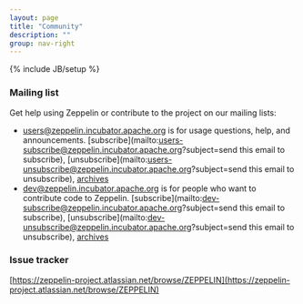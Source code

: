 ```yaml
---
layout: page
title: "Community"
description: ""
group: nav-right
---
```

{% include JB/setup %}


### Mailing list

Get help using Zeppelin or contribute to the project on our mailing lists:

* [users@zeppelin.incubator.apache.org](http://mail-archives.apache.org/mod_mbox/incubator-zeppelin-users/) is for usage questions, help, and announcements. [subscribe](mailto:users-subscribe@zeppelin.incubator.apache.org?subject=send this email to subscribe),     [unsubscribe](mailto:users-unsubscribe@zeppelin.incubator.apache.org?subject=send this email to unsubscribe), [archives](http://mail-archives.apache.org/mod_mbox/incubator-zeppelin-users/)
* [dev@zeppelin.incubator.apache.org](http://mail-archives.apache.org/mod_mbox/incubator-zeppelin-dev/) is for people who want to contribute code to Zeppelin. [subscribe](mailto:dev-subscribe@zeppelin.incubator.apache.org?subject=send this email to subscribe), [unsubscribe](mailto:dev-unsubscribe@zeppelin.incubator.apache.org?subject=send this email to unsubscribe), [archives](http://mail-archives.apache.org/mod_mbox/incubator-zeppelin-dev/)

### Issue tracker

[https://zeppelin-project.atlassian.net/browse/ZEPPELIN](https://zeppelin-project.atlassian.net/browse/ZEPPELIN)
